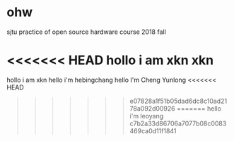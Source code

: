 # ohw
sjtu practice of open source hardware course 2018 fall

<<<<<<< HEAD
hollo i am xkn xkn
=======
hollo i am xkn
hello i'm hebingchang
hello I'm Cheng Yunlong
<<<<<<< HEAD
>>>>>>> e07828a1f51b05dad6dc8c10ad2178a092d00926
=======
hello i'm leoyang
>>>>>>> c7b2a33d86706a7077b08c0083469ca0d11f1841
